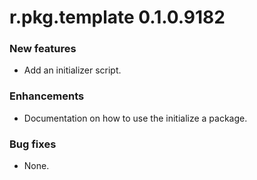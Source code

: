 # r.pkg.template 0.1.0.9182

### New features

* Add an initializer script.

### Enhancements

* Documentation on how to use the initialize a package.

### Bug fixes

* None.
